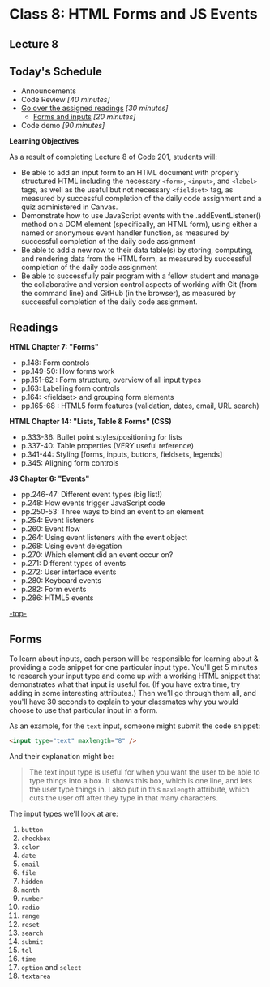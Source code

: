 # Class 8: HTML Forms and JS Events

<a id="top"></a>
## Lecture 8

## Today's Schedule
- Announcements
- Code Review *[40 minutes]*
- [Go over the assigned readings](#readings) *[30 minutes]*
  - [Forms and inputs](#forms) *[20 minutes]*
- Code demo *[90 minutes]*

**Learning Objectives**

As a result of completing Lecture 8 of Code 201, students will:
- Be able to add an input form to an HTML document with properly structured HTML including the necessary `<form>`, `<input>`, and `<label>` tags, as well as the useful but not necessary `<fieldset>` tag, as measured by successful completion of the daily code assignment and a quiz administered in Canvas.
- Demonstrate how to use JavaScript events with the .addEventListener() method on a DOM element (specifically, an HTML form), using either a named or anonymous event handler function, as measured by successful completion of the daily code assignment
- Be able to add a new row to their data table(s) by storing, computing, and rendering data from the HTML form, as measured by successful completion of the daily code assignment
- Be able to successfully pair program with a fellow student and manage the collaborative and version control aspects of working with Git (from the command line) and GitHub (in the browser), as measured by successful completion of the daily code assignment.

<a id="readings"></a>

## Readings

**HTML Chapter 7: "Forms"**

- p.148: Form controls
- pp.149-50: How forms work
- pp.151-62 : Form structure, overview of all input types
- p.163: Labelling form controls
- p.164: \<fieldset\> and grouping form elements
- pp.165-68 : HTML5 form features (validation, dates, email, URL search)

**HTML Chapter 14: "Lists, Table & Forms" (CSS)**

- p.333-36: Bullet point styles/positioning for lists
- p.337-40: Table properties (VERY useful reference)
- p.341-44: Styling [forms, inputs, buttons, fieldsets, legends]
- p.345: Aligning form controls

**JS Chapter 6: "Events"**

- pp.246-47: Different event types (big list!)
- p.248: How events trigger JavaScript code
- pp.250-53: Three ways to bind an event to an element
- p.254: Event listeners
- p.260: Event flow
- p.264: Using event listeners with the event object
- p.268: Using event delegation
- p.270: Which element did an event occur on?
- p.271: Different types of events
- p.272: User interface events
- p.280: Keyboard events
- p.282: Form events
- p.286: HTML5 events

[-top-](#top)

<a id="forms"></a>

## Forms

To learn about inputs, each person will be responsible for learning about & providing a code snippet for one particular input type. You'll get 5 minutes to research your input type and come up with a working HTML snippet that demonstrates what that input is useful for. (If you have extra time, try adding in some interesting attributes.) Then we'll go through them all, and you'll have 30 seconds to explain to your classmates why you would choose to use that particular input in a form.

As an example, for the `text` input, someone might submit the code snippet:

```html
<input type="text" maxlength="8" />
```

And their explanation might be:

>The text input type is useful for when you want the user to be able to type things into a box. It shows this box, which is one line, and lets the user type things in. I also put in this `maxlength` attribute, which cuts the user off after they type in that many characters.


The input types we'll look at are:

1. `button`
1. `checkbox`
1. `color`
1. `date`
1. `email`
1. `file`
1. `hidden`
1. `month`
1. `number`
1. `radio`
1. `range`
1. `reset`
1. `search`
1. `submit`
1. `tel`
1. `time`
1. `option` and `select`
1. `textarea`